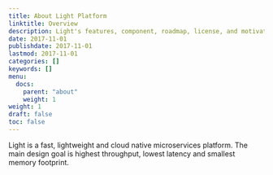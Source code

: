 ```yaml
---
title: About Light Platform
linktitle: Overview
description: Light's features, component, roadmap, license, and motivation.
date: 2017-11-01
publishdate: 2017-11-01
lastmod: 2017-11-01
categories: []
keywords: []
menu:
  docs:
    parent: "about"
    weight: 1
weight: 1
draft: false
toc: false
---
```


Light is a fast, lightweight and cloud native microservices platform. The main design goal is highest throughput, lowest latency and smallest memory footprint. 
